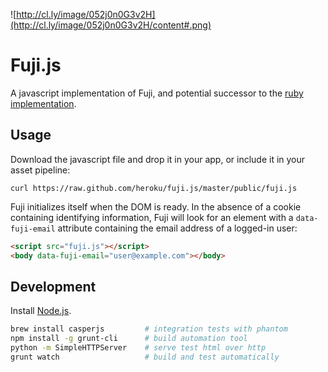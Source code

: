 ![http://cl.ly/image/052j0n0G3v2H](http://cl.ly/image/052j0n0G3v2H/content#.png)

# Fuji.js

A javascript implementation of Fuji, and potential successor to the [ruby implementation](https://github.com/heroku/fuji).

## Usage

Download the javascript file and drop it in your app, or include it in your asset pipeline:

```
curl https://raw.github.com/heroku/fuji.js/master/public/fuji.js
```

Fuji initializes itself when the DOM is ready. In the absence of a cookie containing identifying information, Fuji will look for an element with a `data-fuji-email` attribute containing the email address of a logged-in user:

```html
<script src="fuji.js"></script>
<body data-fuji-email="user@example.com"></body>
```

## Development

Install [Node.js](http://nodejs.org/).

```sh
brew install casperjs         # integration tests with phantom
npm install -g grunt-cli      # build automation tool
python -m SimpleHTTPServer    # serve test html over http
grunt watch                   # build and test automatically
```